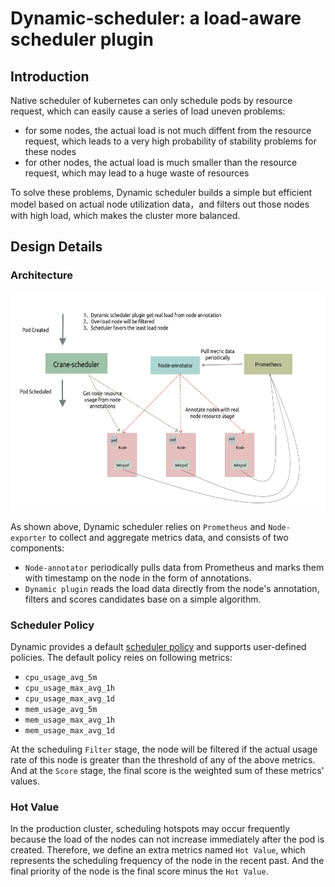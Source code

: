 # Dynamic-scheduler: a load-aware scheduler plugin 

## Introduction
Native scheduler of kubernetes can only schedule pods by resource request, which can easily cause a series of load uneven problems:
- for some nodes, the actual load is not much diffent from the resource request, which leads to a very high probability of stability problems for these nodes
- for other nodes, the actual load is much smaller than the resource request, which may lead to a huge waste of resources

To solve these problems, Dynamic scheduler   builds a simple but efficient model based on actual node utilization data，and filters out those nodes with high load, which makes the cluster more balanced.
## Design Details
### Architecture
<img src="Dynamic-scheduler.png" align=“center” width="600" height="350"/>


As shown above, Dynamic scheduler relies on `Prometheus` and `Node-exporter` to collect and aggregate metrics data, and consists of two components:
- `Node-annotator` periodically pulls data from Prometheus and marks them with timestamp on the node in the form of annotations.
- `Dynamic plugin` reads the load data directly from the node's annotation, filters and scores candidates base on a simple algorithm.

###  Scheduler Policy
Dynamic provides a default [scheduler policy](../deploy/manifests/policy.yaml) and supports user-defined policies. The default policy reies on following metrics:
- `cpu_usage_avg_5m` 
- `cpu_usage_max_avg_1h`
- `cpu_usage_max_avg_1d`
- `mem_usage_avg_5m`
- `mem_usage_max_avg_1h`
- `mem_usage_max_avg_1d`
  
At the scheduling `Filter` stage, the node will be filtered if the actual usage rate of this node is greater than the threshold of any of the above metrics. And at the `Score` stage, the final score is the weighted sum of these metrics' values.

### Hot Value
In the production cluster, scheduling hotspots may occur frequently because the load of the nodes can not increase immediately after the pod is created. Therefore, we define an extra metrics named `Hot Value`, which represents the scheduling frequency of the node in the recent past. And the final priority of the node is the final score minus the `Hot Value`.
  
